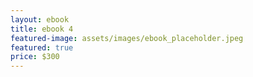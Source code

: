```yaml
---
layout: ebook
title: ebook 4
featured-image: assets/images/ebook_placeholder.jpeg
featured: true
price: $300
---
```

